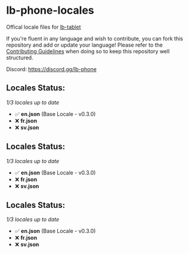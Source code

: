 # lb-phone-locales
Offical locale files for [lb-tablet](https://lbscripts.com/tablet)

If you're fluent in any language and wish to contribute, you can fork this repository and add or update your language!
Please refer to the [Contributing Guidelines](https://github.com/lbphone/lb-tablet-locales/blob/main/CONTRIBUTING.md) when doing so to keep this repository well structured. 

Discord: https://discord.gg/lb-phone


## Locales Status:
*1/3 locales up to date*
- ✅ **en.json** (Base Locale - v0.3.0)
- ❌ **fr.json**
- ❌ **sv.json**
<!-- Recap End -->


## Locales Status:
*1/3 locales up to date*
- ✅ **en.json** (Base Locale - v0.3.0)
- ❌ **fr.json**
- ❌ **sv.json**
<!-- Recap End -->

## Locales Status:
*1/3 locales up to date*
- ✅ **en.json** (Base Locale - v0.3.0)
- ❌ **fr.json**
- ❌ **sv.json**
<!-- Recap End -->